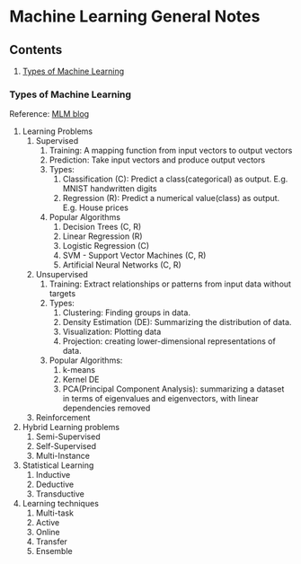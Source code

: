 # Machine Learning General Notes

## Contents
1. [Types of Machine Learning](#types-of-machine-learning)

### Types of Machine Learning
Reference: [MLM blog](https://machinelearningmastery.com/types-of-learning-in-machine-learning/)
1. Learning Problems
    1. Supervised
        1. Training: A mapping function from input vectors to output vectors
        2. Prediction: Take input vectors and produce output vectors
        3. Types:
            1. Classification (C): Predict a class(categorical) as output. E.g. MNIST handwritten digits
            2. Regression (R): Predict a numerical value(class) as output. E.g. House prices
        4. Popular Algorithms
            1. Decision Trees (C, R) 
            2. Linear Regression (R)
            3. Logistic Regression (C)
            4. SVM - Support Vector Machines (C, R)
            5. Artificial Neural Networks (C, R)
    2. Unsupervised
        1. Training: Extract relationships or patterns from input data without targets
        2. Types:
            1. Clustering: Finding groups in data.
            2. Density Estimation (DE): Summarizing the distribution of data.
            3. Visualization: Plotting data
            4. Projection: creating lower-dimensional representations of data.
        3. Popular Algorithms:    
            1. k-means
            2. Kernel DE
            3. PCA(Principal Component Analysis): summarizing a dataset in terms of eigenvalues and eigenvectors, 
                with linear dependencies removed
    3. Reinforcement 
2. Hybrid Learning problems
    1. Semi-Supervised
    2. Self-Supervised
    3. Multi-Instance 
3. Statistical Learning
    1. Inductive
    2. Deductive
    3. Transductive
4. Learning techniques
    1. Multi-task
    2. Active
    3. Online
    4. Transfer
    5. Ensemble